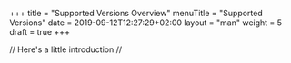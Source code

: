 +++
title = "Supported Versions Overview"
menuTitle = "Supported Versions"
date = 2019-09-12T12:27:29+02:00
layout = "man"
weight = 5
draft = true
+++

// Here's a little introduction //

## 
